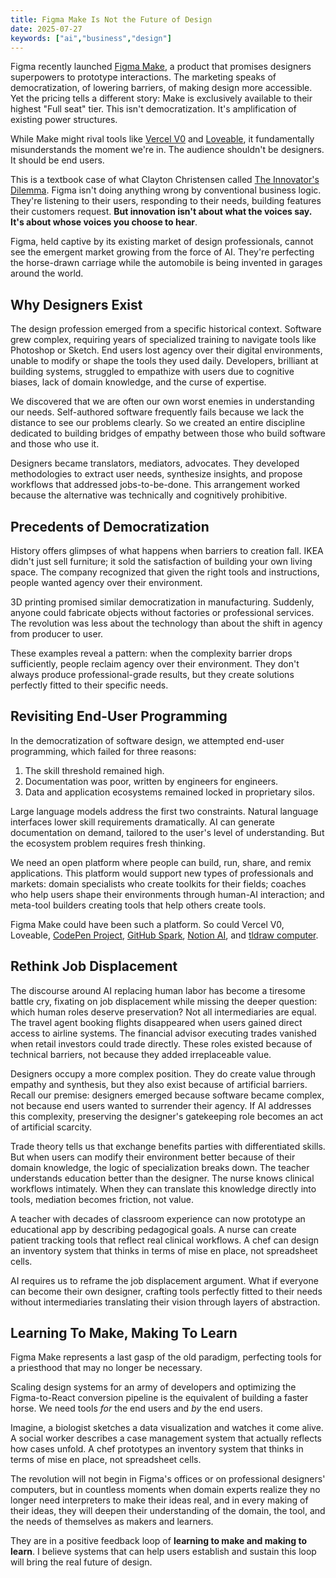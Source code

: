 ```yaml
---
title: Figma Make Is Not the Future of Design
date: 2025-07-27
keywords: ["ai","business","design"]
---
```


Figma recently launched [Figma Make](https://www.figma.com/blog/figma-make-general-availability/), a product that promises designers superpowers to prototype interactions. The marketing speaks of democratization, of lowering barriers, of making design more accessible. Yet the pricing tells a different story: Make is exclusively available to their highest "Full seat" tier. This isn't democratization. It's amplification of existing power structures.

While Make might rival tools like [Vercel V0](https://v0.dev/) and [Loveable](https://lovable.dev/), it fundamentally misunderstands the moment we're in. The audience shouldn't be designers. It should be end users.

This is a textbook case of what Clayton Christensen called [The Innovator's Dilemma](https://en.wikipedia.org/wiki/The_Innovator%27s_Dilemma). Figma isn't doing anything wrong by conventional business logic. They're listening to their users, responding to their needs, building features their customers request. **But innovation isn't about what the voices say. It's about whose voices you choose to hear**.

Figma, held captive by its existing market of design professionals, cannot see the emergent market growing from the force of AI. They're perfecting the horse-drawn carriage while the automobile is being invented in garages around the world.

## Why Designers Exist

The design profession emerged from a specific historical context. Software grew complex, requiring years of specialized training to navigate tools like Photoshop or Sketch. End users lost agency over their digital environments, unable to modify or shape the tools they used daily. Developers, brilliant at building systems, struggled to empathize with users due to cognitive biases, lack of domain knowledge, and the curse of expertise.

We discovered that we are often our own worst enemies in understanding our needs. Self-authored software frequently fails because we lack the distance to see our problems clearly. So we created an entire discipline dedicated to building bridges of empathy between those who build software and those who use it.

Designers became translators, mediators, advocates. They developed methodologies to extract user needs, synthesize insights, and propose workflows that addressed jobs-to-be-done. This arrangement worked because the alternative was technically and cognitively prohibitive.

## Precedents of Democratization

History offers glimpses of what happens when barriers to creation fall. IKEA didn't just sell furniture; it sold the satisfaction of building your own living space. The company recognized that given the right tools and instructions, people wanted agency over their environment.

3D printing promised similar democratization in manufacturing. Suddenly, anyone could fabricate objects without factories or professional services. The revolution was less about the technology than about the shift in agency from producer to user.

These examples reveal a pattern: when the complexity barrier drops sufficiently, people reclaim agency over their environment. They don't always produce professional-grade results, but they create solutions perfectly fitted to their specific needs.

## Revisiting End-User Programming

In the democratization of software design, we attempted end-user programming, which failed for three reasons:

1. The skill threshold remained high.
2. Documentation was poor, written by engineers for engineers.
3. Data and application ecosystems remained locked in proprietary silos.

Large language models address the first two constraints. Natural language interfaces lower skill requirements dramatically. AI can generate documentation on demand, tailored to the user's level of understanding. But the ecosystem problem requires fresh thinking.

We need an open platform where people can build, run, share, and remix applications. This platform would support new types of professionals and markets: domain specialists who create toolkits for their fields; coaches who help users shape their environments through human-AI interaction; and meta-tool builders creating tools that help others create tools.

Figma Make could have been such a platform. So could Vercel V0, Loveable, [CodePen Project](https://blog.codepen.io/documentation/project-editor/), [GitHub Spark](https://githubnext.com/projects/github-spark), [Notion AI](https://www.notion.com/product/ai), and [tldraw computer](https://computer.tldraw.com/home).

## Rethink Job Displacement

The discourse around AI replacing human labor has become a tiresome battle cry, fixating on job displacement while missing the deeper question: which human roles deserve preservation? Not all intermediaries are equal. The travel agent booking flights disappeared when users gained direct access to airline systems. The financial advisor executing trades vanished when retail investors could trade directly. These roles existed because of technical barriers, not because they added irreplaceable value.

Designers occupy a more complex position. They do create value through empathy and synthesis, but they also exist because of artificial barriers. Recall our premise: designers emerged because software became complex, not because end users wanted to surrender their agency. If AI addresses this complexity, preserving the designer's gatekeeping role becomes an act of artificial scarcity.

Trade theory tells us that exchange benefits parties with differentiated skills. But when users can modify their environment better because of their domain knowledge, the logic of specialization breaks down. The teacher understands education better than the designer. The nurse knows clinical workflows intimately. When they can translate this knowledge directly into tools, mediation becomes friction, not value.

A teacher with decades of classroom experience can now prototype an educational app by describing pedagogical goals. A nurse can create patient tracking tools that reflect real clinical workflows. A chef can design an inventory system that thinks in terms of mise en place, not spreadsheet cells.

AI requires us to reframe the job displacement argument. What if everyone can become their own designer, crafting tools perfectly fitted to their needs without intermediaries translating their vision through layers of abstraction.

## Learning To Make, Making To Learn

Figma Make represents a last gasp of the old paradigm, perfecting tools for a priesthood that may no longer be necessary.

Scaling design systems for an army of developers and optimizing the Figma-to-React conversion pipeline is the equivalent of building a faster horse. We need tools _for_ the end users and _by_ the end users.

Imagine, a biologist sketches a data visualization and watches it come alive. A social worker describes a case management system that actually reflects how cases unfold. A chef prototypes an inventory system that thinks in terms of mise en place, not spreadsheet cells.

The revolution will not begin in Figma's offices or on professional designers' computers, but in countless moments when domain experts realize they no longer need interpreters to make their ideas real, and in every making of their ideas, they will deepen their understanding of the domain, the tool, and the needs of themselves as makers and learners. 

They are in a positive feedback loop of **learning to make and making to learn**. I believe systems that can help users establish and sustain this loop will bring the real future of design.
